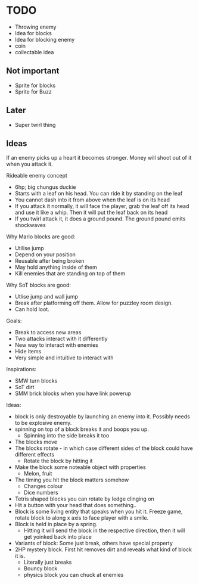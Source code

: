 # TODO
- Throwing enemy
- Idea for blocks
- Idea for blocking enemy
- coin
- collectable idea

## Not important
- Sprite for blocks
- Sprite for Buzz

## Later
- Super twirl thing

## Ideas
If an enemy picks up a heart it becomes stronger. Money will shoot out of it when you attack it.



Rideable enemy concept
- 6hp; big chungus duckie
- Starts with a leaf on his head. You can ride it by standing on the leaf
- You cannot dash into it from above when the leaf is on its head
- If you attack it normally, it will face the player, grab the leaf off its head and use it like a whip.
  Then it will put the leaf back on its head
- If you twirl attack it, it does a ground pound. The ground pound emits shockwaves

Why Mario blocks are good:
 - Utilise jump
 - Depend on your position
 - Reusable after being broken
 - May hold anything inside of them
 - Kill enemies that are standing on top of them

Why SoT blocks are good:
- Utlise jump and wall jump
- Break after platforming off them. Allow for puzzley room design.
- Can hold loot.

Goals:
- Break to access new areas
- Two attacks interact with it differently
- New way to interact with enemies
- Hide items
- Very simple and intuitive to interact with

Inspirations:
- SMW turn blocks
- SoT dirt
- SMM brick blocks when you have link powerup

Ideas:
- block is only destroyable by launching an enemy into it. Possibly needs to be explosive enemy.
- spinning on top of a block breaks it and boops you up.
  - Spinning into the side breaks it too
- The blocks move
- The blocks rotate - in which case different sides of the block could have different effects
  - Rotate the block by hitting it
- Make the block some noteable object with properties
  - Melon, fruit
- The timing you hit the block matters somehow
  - Changes colour
  - Dice numbers
- Tetris shaped blocks you can rotate by ledge clinging on
- Hit a button with your head that does something..
- Block is some living entity that speaks when you hit it. Freeze game, rotate block to along x axis to face player with a smile.
- Block is held in place by a spring.
  - Hitting it will send the block in the respective direction, then it will get yoinked back into place
- Variants of block: Some just break, others have special property
- 2HP mystery block. First hit removes dirt and reveals what kind of block it is.
  - Literally just breaks
  - Bouncy block
  - physics block you can chuck at enemies
